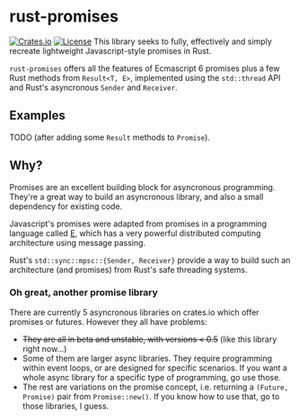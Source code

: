 # rust-promises
[![Crates.io](https://img.shields.io/badge/crates.io-v0.3-orange.svg)](https://crates.io/crate/promises)
[![License](https://img.shields.io/badge/license-MIT-blue.svg)](https://github.com/SnirkImmington/promises)
This library seeks to fully, effectively and simply recreate lightweight 
Javascript-style promises in Rust.

`rust-promises` offers all the features of Ecmascript 6 promises plus a few 
Rust methods from `Result<T, E>`, implemented using the `std::thread` API and 
Rust's asyncronous `Sender` and `Receiver`.

## Examples

TODO (after adding some `Result` methods to `Promise`).

## Why?

Promises are an excellent building block for asyncronous programming. They're
a great way to build an asyncronous library, and also a small dependency for
existing code.

Javascript's promises were adapted from promises in a programming language 
called [E](erights.org), which has a very powerful distributed computing
architecture using message passing. 

Rust's `std::sync::mpsc::{Sender, Receiver}` provide a way to build such an
architecture (and promises) from Rust's safe threading systems. 

### Oh great, another promise library
There are currently 5 asyncronous libraries on crates.io which offer promises
or futures. However they all have problems:
* ~~They are all in beta and unstable, with versions < 0.5~~ (like this library
right now...)
* Some of them are larger async libraries. They require programming within 
event loops, or are designed for specific scenarios. If you want a whole async
library for a specific type of programming, go use those.
* The rest are variations on the promise concept, i.e. returning a `(Future, Promise)` pair from `Promise::new()`. If you know how to use that, go to those libraries, I guess.
